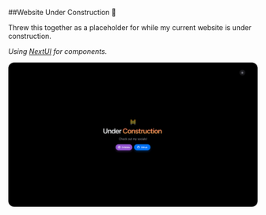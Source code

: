 ##Website Under Construction 🚧

Threw this together as a placeholder for while my current website is under construction.

*Using [NextUI](https://nextui.org/) for components.*

<img src="/public/UnderConstruction.png" style="border-radius: 12px">